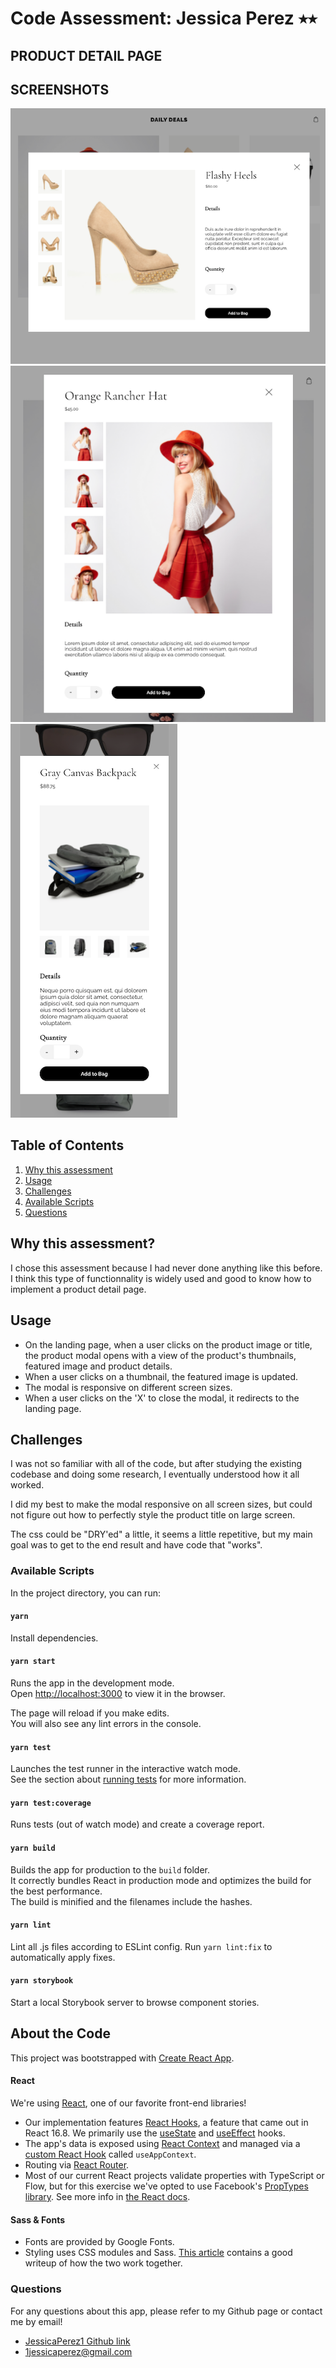 # Code Assessment: Jessica Perez ⭑⭑

## PRODUCT DETAIL PAGE

## SCREENSHOTS

![](src/assets/PDP-large-screen-screenshot.png)
![](src/assets/PDP-medium-screen-screenshot.png)
![](src/assets/PDP-small-screen-screenshot.png)

## Table of Contents

1. [Why this assessment](#Why-this-assessment)
2. [Usage](#Usage)
3. [Challenges](#Challenges)
4. [Available Scripts](#Available-Scripts)
5. [Questions](#Questions)

## Why this assessment?

I chose this assessment because I had never done anything like this before. I think this type of functionnality is widely used and good to know how to implement a product detail page.

## Usage

- On the landing page, when a user clicks on the product image or title, the product modal opens with a view of the product's thumbnails, featured image and product details.
- When a user clicks on a thumbnail, the featured image is updated.
- The modal is responsive on different screen sizes.
- When a user clicks on the 'X' to close the modal, it redirects to the landing page.

## Challenges

I was not so familiar with all of the code, but after studying the existing codebase and doing some research, I eventually understood how it all worked.

I did my best to make the modal responsive on all screen sizes, but could not figure out how to perfectly style the product title on large screen.

The css could be "DRY'ed" a little, it seems a little repetitive, but my main goal was to get to the end result and have code that "works".

### Available Scripts

In the project directory, you can run:

#### `yarn`

Install dependencies.

#### `yarn start`

Runs the app in the development mode.<br />
Open [http://localhost:3000](http://localhost:3000) to view it in the browser.

The page will reload if you make edits.<br />
You will also see any lint errors in the console.

#### `yarn test`

Launches the test runner in the interactive watch mode.<br />
See the section about [running tests](https://facebook.github.io/create-react-app/docs/running-tests) for more information.

#### `yarn test:coverage`

Runs tests (out of watch mode) and create a coverage report.

#### `yarn build`

Builds the app for production to the `build` folder.<br />
It correctly bundles React in production mode and optimizes the build for the best performance.<br />
The build is minified and the filenames include the hashes.

#### `yarn lint`

Lint all .js files according to ESLint config. Run `yarn lint:fix` to automatically apply fixes.

#### `yarn storybook`

Start a local Storybook server to browse component stories.

## About the Code

This project was bootstrapped with [Create React App](https://github.com/facebook/create-react-app).

#### React

We're using [React](https://reactjs.org/), one of our favorite front-end libraries!

- Our implementation features [React Hooks](https://reactjs.org/docs/hooks-intro.html), a feature that came out in React 16.8. We primarily use the [useState](https://reactjs.org/docs/hooks-state.html) and [useEffect](https://reactjs.org/docs/hooks-effect.html) hooks.
- The app's data is exposed using [React Context](https://reactjs.org/docs/context.html) and managed via a [custom React Hook](https://reactjs.org/docs/hooks-custom.html) called `useAppContext`.
- Routing via [React Router](https://reacttraining.com/react-router/web/guides/quick-start).
- Most of our current React projects validate properties with TypeScript or Flow, but for this exercise we've opted to use Facebook's [PropTypes library](https://github.com/facebook/prop-types). See more info in [the React docs](https://reactjs.org/docs/typechecking-with-proptypes.html).

#### Sass & Fonts

- Fonts are provided by Google Fonts.
- Styling uses CSS modules and Sass. [This article](https://blog.bitsrc.io/how-to-use-sass-and-css-modules-with-create-react-app-83fa8b805e5e) contains a good writeup of how the two work together.

### Questions

For any questions about this app, please refer to my Github page or contact me by email!

- [JessicaPerez1 Github link](https://github.com/JessicaPerez1)
- 1jessicaperez@gmail.com
